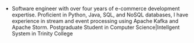 
-  Software engineer with over four years of e-commerce development expertise. Proficient in Python, Java, SQL, and NoSQL databases, I have experience in stream and event processing using Apache Kafka and Apache Storm. 
 Postgraduate Student in Computer Science|Intellgent System in Trinity College

<!-- AishwaryaSuresh02/AishwaryaSuresh02 is a ✨ special ✨ repository because its `README.md` (this file) appears on your GitHub profile.
You can click the Preview link to take a look at your changes. -->

